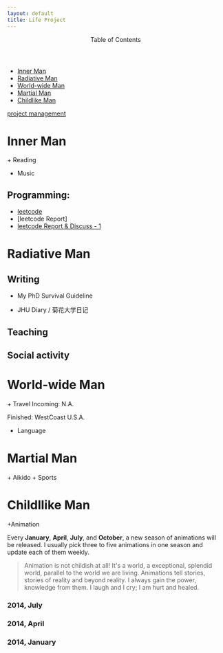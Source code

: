 ```yaml
---
layout: default
title: Life Project
---
```

<div id="top">
<header>Table of Contents</header>
<ul>
	<li><a href="#inner">Inner Man</a></li>
	<li><a href="#outer">Radiative Man</a></li>
	<li><a href="#travel">World-wide Man</a></li>
	<li><a href="#sports">Martial Man</a></li>
	<li><a href="#anime">Childlike Man</a></li>
</ul>
</div>

[project management](/project/manage.html)

<h1><a name="#reading">Inner Man</a></h1>
+ Reading

+ Music

## Programming:
+ [leetcode](http://leetcode.com/)
+ [leetcode Report]
+ [leetcode Report & Discuss - 1](http://answer.ninechapter.com/#userconsent#)

<h1><a name="#outer">Radiative Man</a></h1>

## Writing

+ My PhD Survival Guideline

+ JHU Diary / 菊花大学日记  

## Teaching	
## Social activity

<h1><a name="#travel">World-wide Man</a></h1>
+ Travel
Incoming: N.A.

Finished: 
WestCoast U.S.A.

+ Language 

<h1><a name="sports">Martial Man</a></h1>
+ Aikido
+ Sports

<h1><a name="anime">Childllike Man</a></h1>
+Animation

Every **January**, **April**, **July**, and **October**, a new season of animations will be released. I usually pick three to five animations in one season and update each of them weekly. 

>Animation is not childish at all! It\'s a world, a exceptional, splendid world, parallel to the world we are living. Animations tell stories, stories of reality and beyond reality. I always gain the power, knowledge from them. I laugh and I cry; I am hurt and healed.

### 2014, July

### 2014, April

### 2014, January